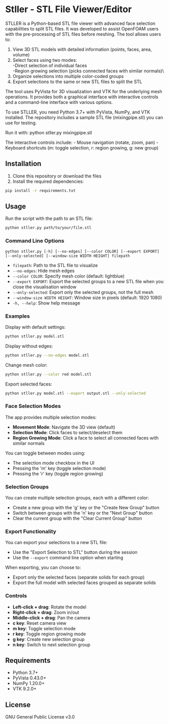 # Stller - STL File Viewer/Editor
STLLER is a Python-based STL file viewer with advanced face selection capabilities to split STL files. It was developed to assist OpenFOAM users with the pre-processing of STL files before meshing. The tool allows users to:

1. View 3D STL models with detailed information (points, faces, area, volume)
2. Select faces using two modes:\
   -Direct selection of individual faces\
   -Region growing selection (picks connected faces with similar normals)\
3. Organize selections into multiple color-coded groups
4. Export selections to the same or new STL files to split the STL

The tool uses PyVista for 3D visualization and VTK for the underlying mesh operations. It provides both a graphical interface with interactive controls and a command-line interface with various options.

To use STLLER, you need Python 3.7+ with PyVista, NumPy, and VTK installed. The repository includes a sample STL file (mixingpipe.stl) you can use for testing.

Run it with: python stller.py mixingpipe.stl

The interactive controls include:
    - Mouse navigation (rotate, zoom, pan)
    - Keyboard shortcuts (m: toggle selection, r: region growing, g: new group)

## Installation

1. Clone this repository or download the files
2. Install the required dependencies:

```bash
pip install -r requirements.txt
```

## Usage

Run the script with the path to an STL file:

```bash
python stller.py path/to/your/file.stl
```

### Command Line Options

```
python stller.py [-h] [--no-edges] [--color COLOR] [--export EXPORT] [--only-selected] [--window-size WIDTH HEIGHT] filepath
```

- `filepath`: Path to the STL file to visualize
- `--no-edges`: Hide mesh edges
- `--color COLOR`: Specify mesh color (default: lightblue)
- `--export EXPORT`: Export the selected groups to a new STL file when you close the visualisation window
- `--only-selected`: Export only the selected groups, not the full mesh
- `--window-size WIDTH HEIGHT`: Window size in pixels (default: 1920 1080)
- `-h, --help`: Show help message

### Examples

Display with default settings:
```bash
python stller.py model.stl
```

Display without edges:
```bash
python stller.py --no-edges model.stl
```

Change mesh color:
```bash
python stller.py --color red model.stl
```

Export selected faces:
```bash
python stller.py model.stl --export output.stl --only-selected
```

### Face Selection Modes

The app provides multiple selection modes:

- **Movement Mode**: Navigate the 3D view (default)
- **Selection Mode**: Click faces to select/deselect them
- **Region Growing Mode**: Click a face to select all connected faces with similar normals

You can toggle between modes using:
- The selection mode checkbox in the UI
- Pressing the 'm' key (toggle selection mode)
- Pressing the 'r' key (toggle region growing)

### Selection Groups

You can create multiple selection groups, each with a different color:
- Create a new group with the 'g' key or the "Create New Group" button
- Switch between groups with the 'n' key or the "Next Group" button
- Clear the current group with the "Clear Current Group" button

### Export Functionality

You can export your selections to a new STL file:
- Use the "Export Selection to STL" button during the session
- Use the `--export` command line option when starting

When exporting, you can choose to:
- Export only the selected faces (separate solids for each group)
- Export the full model with selected faces grouped as separate solids

### Controls

- **Left-click + drag**: Rotate the model
- **Right-click + drag**: Zoom in/out
- **Middle-click + drag**: Pan the camera
- **c key**: Reset camera view
- **m key**: Toggle selection mode
- **r key**: Toggle region growing mode
- **g key**: Create new selection group
- **n key**: Switch to next selection group

## Requirements

- Python 3.7+
- PyVista 0.43.0+
- NumPy 1.20.0+
- VTK 9.2.0+

## License

GNU General Public License v3.0
